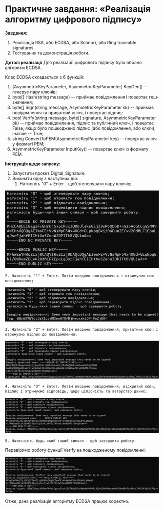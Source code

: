 # Практичне завдання: «Реалізація алгоритму цифрового підпису»

**Завдання:**
1. Реалізація RSA, або ECDSA, або Schnorr, або Ring traceable signatures.
2. Тестування та демонстрація роботи.

**Деталі реалізації**
Для реалізації цифрового підпису було обрано алгоритм ECDSA.

Клас ECDSA складається з 6 функцій:
1. (AsymmetricKeyParameter, AsymmetricKeyParameter) KeyGen() -- генерує пару ключів;
2. byte[] Hash(string message) -- приймає повідомлення і повертає геш-значення;
3. byte[] Sign(string message, AsymmetricKeyParameter sk) -- приймає повідомлення та приватний ключ, і повертає підпис;
4. bool Verify(string message, byte[] signature, AsymmetricKeyParameter pk) -- приймає повідомлення, підпис та публічний ключ, і повертає  False, якщо було пошкоджено підпис (або повідомлення, або ключ), інакше -- True;
5. string ConvertToPEM(AsymmetricKeyParameter key) -- повертає ключ у форматі PEM;
6. AsymmetricKeyParameter InputKey() -- повертає ключ із формату PEM.

**Інструкція щодо запуску:**
1. Запустити проєкт Digital_Signature.
2. Виконати одну з наступних дій:
    1. Натиснiть "0" + Enter - щоб згенерувати пару ключів;

![0](https://github.com/AnastasiaZAYU/Cryptography-Course/blob/main/Digital_Signature/screenshots/0.png)

    2. Натиснiть "1" + Enter. Потім вводимо повідомлення і отримуємо геш повiдомлення;

![1](https://github.com/AnastasiaZAYU/Cryptography-Course/blob/main/Digital_Signature/screenshots/1.png)

    3. Натиснiть "2" + Enter. Потім вводимо повідомлення, приватний ключ і отримуємо підпис до повідомлення;

![2](https://github.com/AnastasiaZAYU/Cryptography-Course/blob/main/Digital_Signature/screenshots/2.png)

    4. Натиснiть "3" + Enter. Потім вводимо повідомлення, відкритий ключ, підпис і отримуємо відповідь, щодо цілісність та авторство даних;

![3](https://github.com/AnastasiaZAYU/Cryptography-Course/blob/main/Digital_Signature/screenshots/3.png)

    5. Натиснiсть будь-який iнший символ - щоб завершити роботу.

Перевіримо роботу функції Verify на пошкодженому повідомленні:

![4](https://github.com/AnastasiaZAYU/Cryptography-Course/blob/main/Digital_Signature/screenshots/4.png)

 Отже, дана реалізація алгоритму ECDSA працює коректно.
